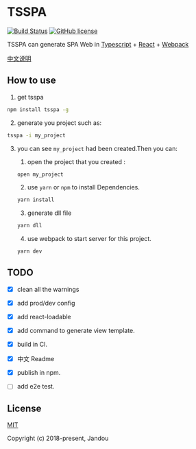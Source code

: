 # TSSPA 
[![Build Status](https://img.shields.io/travis/Jandou6/tsspa/master.svg)](https://travis-ci.org/Jandou6/tsspa/branches)
[![GitHub license](https://img.shields.io/github/license/jandou6/tsspa.svg)](https://github.com/nhnent/tui.calendar/blob/master/LICENSE)

TSSPA can generate  SPA Web in [Typescript](http://www.typescriptlang.org/) + [React](https://reactjs.org/) + [Webpack](http://webpack.github.io/) 

[中文说明](https://github.com/Jandou6/tsspa/blob/master/docs/Readme-zh.md)

## How to use
1. get tsspa
```bash
npm install tsspa -g
```

2. generate you project such as:
```bash
tsspa -i my_project
```

3. you can see `my_project` had been created.Then you can:

    1. open the project that you created :
    ```bash
    open my_project
    ````

    2. use `yarn` or `npm` to install Dependencies.
    ```bash
    yarn install
    ````
    3. generate dll file
    ```bash
    yarn dll
    ``` 
    4. use webpack to start server for this project.
    ```bash
    yarn dev
    ```

## TODO
- [x] clean all the warnings
- [x] add prod/dev config
- [x] add react-loadable
- [x] add command to generate view template.
- [x] build in CI.
- [x] 中文 Readme
- [x] publish in npm.
- [ ] add e2e test.



## License
[MIT](https://github.com/Jandou6/tsspa/blob/master/LICENSE)

Copyright (c) 2018-present, Jandou